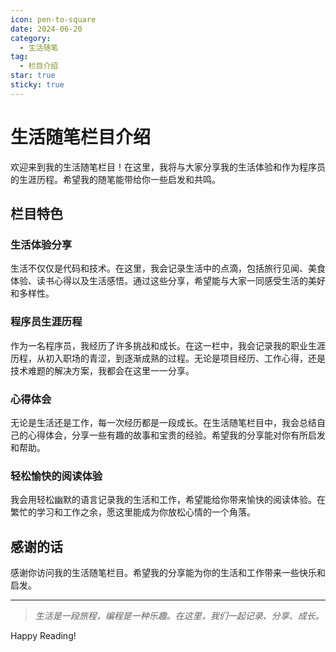 ```yaml
---
icon: pen-to-square
date: 2024-06-20
category:
  - 生活随笔
tag:
  - 栏目介绍
star: true
sticky: true
---
```


# 生活随笔栏目介绍

欢迎来到我的生活随笔栏目！在这里，我将与大家分享我的生活体验和作为程序员的生涯历程。希望我的随笔能带给你一些启发和共鸣。

## 栏目特色

### 生活体验分享

生活不仅仅是代码和技术。在这里，我会记录生活中的点滴，包括旅行见闻、美食体验、读书心得以及生活感悟。通过这些分享，希望能与大家一同感受生活的美好和多样性。

### 程序员生涯历程

作为一名程序员，我经历了许多挑战和成长。在这一栏中，我会记录我的职业生涯历程，从初入职场的青涩，到逐渐成熟的过程。无论是项目经历、工作心得，还是技术难题的解决方案，我都会在这里一一分享。

### 心得体会

无论是生活还是工作，每一次经历都是一段成长。在生活随笔栏目中，我会总结自己的心得体会，分享一些有趣的故事和宝贵的经验。希望我的分享能对你有所启发和帮助。

### 轻松愉快的阅读体验

我会用轻松幽默的语言记录我的生活和工作，希望能给你带来愉快的阅读体验。在繁忙的学习和工作之余，愿这里能成为你放松心情的一个角落。

## 感谢的话

感谢你访问我的生活随笔栏目。希望我的分享能为你的生活和工作带来一些快乐和启发。

---

> *生活是一段旅程，编程是一种乐趣。在这里，我们一起记录、分享、成长。*

Happy Reading!

